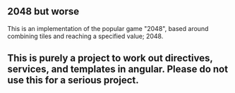 ## 2048 but worse
This is an implementation of the popular game "2048", based around combining tiles and reaching a specified value; 2048.

## This is purely a project to work out directives, services, and templates in angular. Please do not use this for a serious project.
